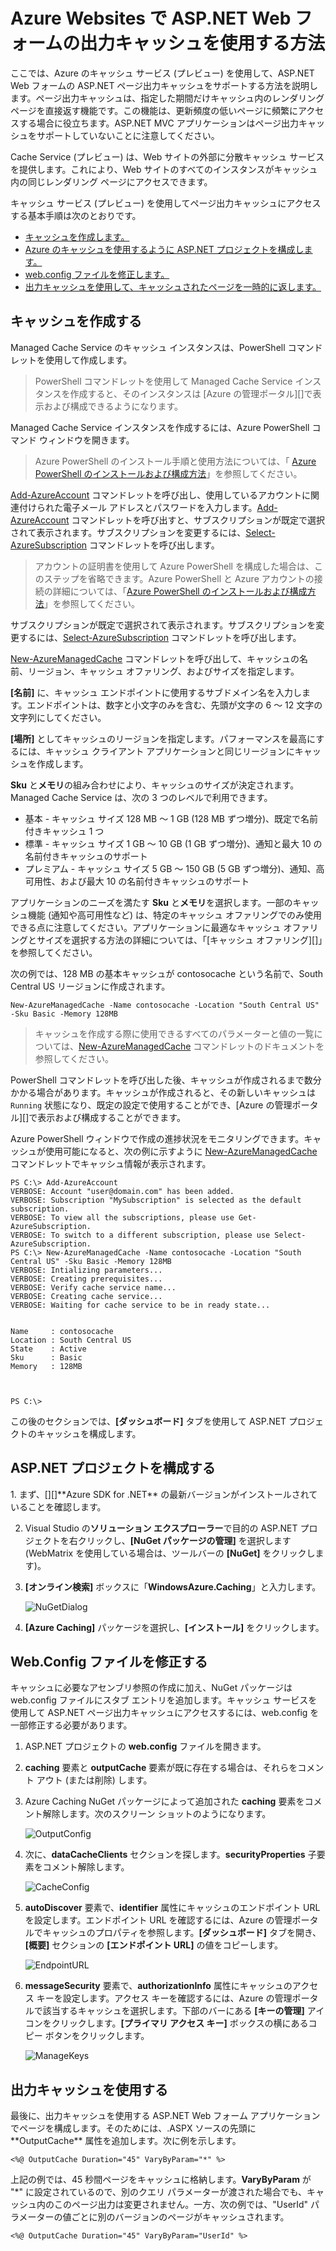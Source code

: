 ﻿<properties urlDisplayName="details" pageTitle="ビデオ センターの詳細" metaKeywords="" description="" metaCanonical="" services="" documentationCenter="" title="How to Use ASP.NET Web Forms Output Caching with Azure Websites" authors="sdanie" solutions="" manager="wpickett" editor="" />

<tags ms.service="web-sites" ms.workload="web" ms.tgt_pltfrm="na" ms.devlang="dotnet" ms.topic="article" ms.date="11/11/2014" ms.author="sdanie" />



# Azure Websites で ASP.NET Web フォームの出力キャッシュを使用する方法

ここでは、Azure のキャッシュ サービス (プレビュー) を使用して、ASP.NET Web フォームの ASP.NET ページ出力キャッシュをサポートする方法を説明します。ページ出力キャッシュは、指定した期間だけキャッシュ内のレンダリング ページを直接返す機能です。この機能は、更新頻度の低いページに頻繁にアクセスする場合に役立ちます。ASP.NET MVC アプリケーションはページ出力キャッシュをサポートしていないことに注意してください。

Cache Service (プレビュー) は、Web サイトの外部に分散キャッシュ サービスを提供します。これにより、Web サイトのすべてのインスタンスがキャッシュ内の同じレンダリング ページにアクセスできます。

キャッシュ サービス (プレビュー) を使用してページ出力キャッシュにアクセスする基本手順は次のとおりです。

* [キャッシュを作成します。](#createcache)
* [Azure のキャッシュを使用するように ASP.NET プロジェクトを構成します。](#configureproject)
* [web.config ファイルを修正します。](#configurewebconfig)
* [出力キャッシュを使用して、キャッシュされたページを一時的に返します。](#useoutputcaching)

<h2><a id="createcache"></a>キャッシュを作成する</h2>
Managed Cache Service のキャッシュ インスタンスは、PowerShell コマンドレットを使用して作成します。 

>PowerShell コマンドレットを使用して Managed Cache Service インスタンスを作成すると、そのインスタンスは [Azure の管理ポータル][]で表示および構成できるようになります。

Managed Cache Service インスタンスを作成するには、Azure PowerShell コマンド ウィンドウを開きます。

>Azure PowerShell のインストール手順と使用方法については、「 [Azure PowerShell のインストールおよび構成方法][]」を参照してください。

[Add-AzureAccount][] コマンドレットを呼び出し、使用しているアカウントに関連付けられた電子メール アドレスとパスワードを入力します。[Add-AzureAccount][] コマンドレットを呼び出すと、サブスクリプションが既定で選択されて表示されます。サブスクリプションを変更するには、[Select-AzureSubscription][] コマンドレットを呼び出します。

>アカウントの証明書を使用して Azure PowerShell を構成した場合は、このステップを省略できます。Azure PowerShell と Azure アカウントの接続の詳細については、「[Azure PowerShell のインストールおよび構成方法][]」を参照してください。

サブスクリプションが既定で選択されて表示されます。サブスクリプションを変更するには、[Select-AzureSubscription][] コマンドレットを呼び出します。

[New-AzureManagedCache][] コマンドレットを呼び出して、キャッシュの名前、リージョン、キャッシュ オファリング、およびサイズを指定します。

**[名前]** に、キャッシュ エンドポイントに使用するサブドメイン名を入力します。エンドポイントは、数字と小文字のみを含む、先頭が文字の 6 ～ 12 文字の文字列にしてください。

**[場所]** としてキャッシュのリージョンを指定します。パフォーマンスを最高にするには、キャッシュ クライアント アプリケーションと同じリージョンにキャッシュを作成します。

**Sku** と**メモリ**の組み合わせにより、キャッシュのサイズが決定されます。Managed Cache Service は、次の 3 つのレベルで利用できます。

-	基本 - キャッシュ サイズ 128 MB ～ 1 GB (128 MB ずつ増分)、既定で名前付きキャッシュ 1 つ
-	標準 - キャッシュ サイズ 1 GB ～ 10 GB (1 GB ずつ増分)、通知と最大 10 の名前付きキャッシュのサポート
-	プレミアム - キャッシュ サイズ 5 GB ～ 150 GB (5 GB ずつ増分)、通知、高可用性、および最大 10 の名前付きキャッシュのサポート

アプリケーションのニーズを満たす **Sku** と**メモリ**を選択します。一部のキャッシュ機能 (通知や高可用性など) は、特定のキャッシュ オファリングでのみ使用できる点に注意してください。アプリケーションに最適なキャッシュ オファリングとサイズを選択する方法の詳細については、「[キャッシュ オファリング][]」を参照してください。

 次の例では、128 MB の基本キャッシュが contosocache という名前で、South Central US リージョンに作成されます。

	New-AzureManagedCache -Name contosocache -Location "South Central US" -Sku Basic -Memory 128MB

>キャッシュを作成する際に使用できるすべてのパラメーターと値の一覧については、[New-AzureManagedCache][] コマンドレットのドキュメントを参照してください。

PowerShell コマンドレットを呼び出した後、キャッシュが作成されるまで数分かかる場合があります。キャッシュが作成されると、その新しいキャッシュは `Running` 状態になり、既定の設定で使用することができ、[Azure の管理ポータル][]で表示および構成することができます。

Azure PowerShell ウィンドウで作成の進捗状況をモニタリングできます。キャッシュが使用可能になると、次の例に示すように [New-AzureManagedCache][] コマンドレットでキャッシュ情報が表示されます。

	PS C:\> Add-AzureAccount
	VERBOSE: Account "user@domain.com" has been added.
	VERBOSE: Subscription "MySubscription" is selected as the default subscription.
	VERBOSE: To view all the subscriptions, please use Get-AzureSubscription.
	VERBOSE: To switch to a different subscription, please use Select-AzureSubscription.
	PS C:\> New-AzureManagedCache -Name contosocache -Location "South Central US" -Sku Basic -Memory 128MB
	VERBOSE: Intializing parameters...
	VERBOSE: Creating prerequisites...
	VERBOSE: Verify cache service name...
	VERBOSE: Creating cache service...
	VERBOSE: Waiting for cache service to be in ready state...


	Name     : contosocache
	Location : South Central US
	State    : Active
	Sku      : Basic
	Memory   : 128MB



	PS C:\>





この後のセクションでは、**[ダッシュボード]** タブを使用して ASP.NET プロジェクトのキャッシュを構成します。

<h2><a id="configureproject"></a>ASP.NET プロジェクトを構成する</h2>
1. まず、[][]**Azure SDK for .NET** の最新バージョンがインストールされていることを確認します。

2. Visual Studio の**ソリューション エクスプローラー**で目的の ASP.NET プロジェクトを右クリックし、**[NuGet パッケージの管理]** を選択します (WebMatrix を使用している場合は、ツールバーの **[NuGet]** をクリックします)。

3. **[オンライン検索]** ボックスに「**WindowsAzure.Caching**」と入力します。

	![NuGetDialog][NuGetDialog]

4. **[Azure Caching]** パッケージを選択し、**[インストール]** をクリックします。

<h2><a id="configurewebconfig"></a>Web.Config ファイルを修正する</h2>
キャッシュに必要なアセンブリ参照の作成に加え、NuGet パッケージは web.config ファイルにスタブ エントリを追加します。キャッシュ サービスを使用して ASP.NET ページ出力キャッシュにアクセスするには、web.config を一部修正する必要があります。

1. ASP.NET プロジェクトの **web.config** ファイルを開きます。

2. **caching** 要素と **outputCache** 要素が既に存在する場合は、それらをコメント アウト (または削除) します。

3. Azure Caching NuGet パッケージによって追加された **caching** 要素をコメント解除します。次のスクリーン ショットのようになります。

	![OutputConfig][OutputConfig]

4. 次に、**dataCacheClients** セクションを探します。**securityProperties** 子要素をコメント解除します。

	![CacheConfig][CacheConfig]

5. **autoDiscover** 要素で、**identifier** 属性にキャッシュのエンドポイント URL を設定します。エンドポイント URL を確認するには、Azure の管理ポータルでキャッシュのプロパティを参照します。**[ダッシュボード]** タブを開き、**[概要]** セクションの **[エンドポイント URL]** の値をコピーします。

	![EndpointURL][EndpointURL]

6. **messageSecurity** 要素で、**authorizationInfo** 属性にキャッシュのアクセス キーを設定します。アクセス キーを確認するには、Azure の管理ポータルで該当するキャッシュを選択します。下部のバーにある **[キーの管理]** アイコンをクリックします。**[プライマリ アクセス キー]** ボックスの横にあるコピー ボタンをクリックします。

	![ManageKeys][ManageKeys]

<h2><a id="useoutputcaching"></a>出力キャッシュを使用する</h2>
最後に、出力キャッシュを使用する ASP.NET Web フォーム アプリケーションでページを構成します。そのためには、.ASPX ソースの先頭に **OutputCache** 属性を追加します。次に例を示します。

	<%@ OutputCache Duration="45" VaryByParam="*" %>

上記の例では、45 秒間ページをキャッシュに格納します。**VaryByParam** が "*" に設定されているので、別のクエリ パラメーターが渡された場合でも、キャッシュ内のこのページ出力は変更されません。一方、次の例では、"UserId" パラメーターの値ごとに別のバージョンのページがキャッシュされます。

	<%@ OutputCache Duration="45" VaryByParam="UserId" %>	

  
  
  
[installed the latest]: http://www.windowsazure.com/ja-jp/downloads/?sdk=net
[NewIcon]: ./media/web-sites-web-forms-output-caching/CacheScreenshot_NewButton.PNG
[NewCacheDialog]: ./media/web-sites-web-forms-output-caching/CachingScreenshot_CreateOptions.PNG
[CacheIcon]: ./media/web-sites-web-forms-output-caching/CachingScreenshot_CacheIcon.PNG
[NuGetDialog]: ./media/web-sites-web-forms-output-caching/CachingScreenshot_NuGet.PNG
[OutputConfig]: ./media/web-sites-web-forms-output-caching/CachingScreenshot_OC_WebConfig.PNG
[CacheConfig]: ./media/web-sites-web-forms-output-caching/CachingScreenshot_CacheConfig.PNG
[EndpointURL]: ./media/web-sites-web-forms-output-caching/CachingScreenshot_EndpointURL.PNG
[ManageKeys]: ./media/web-sites-web-forms-output-caching/CachingScreenshot_ManageAccessKeys.PNG
  
[New-AzureManagedCache]: http://go.microsoft.com/fwlink/?LinkId=400495
[Azure Managed Cache コマンドレット]: http://go.microsoft.com/fwlink/?LinkID=398555
[Azure PowerShell のインストールおよび構成方法]: http://go.microsoft.com/fwlink/?LinkId=400494
[Add-AzureAccount]: http://msdn.microsoft.com/ja-jp/library/dn495128.aspx
[Select-AzureSubscription]: http://msdn.microsoft.com/ja-jp/library/dn495203.aspx
[Azure 管理ポータル]: https://manage.windowsazure.com/
  
  
  
